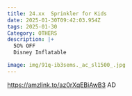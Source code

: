 ```yaml
---
title: 24.xx  Sprinkler for Kids
date: 2025-01-30T09:42:03.954Z
tags: 2025-01-30
Category: OTHERS
description: |+
  5O% OFF
  Disney Inflatable

image: img/91q-ib3sems._ac_sl1500_.jpg
---
```

https://amzlink.to/az0rXqEBiAwB3
AD